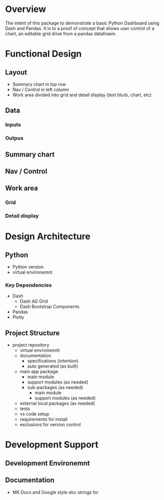 # Overview
The intent of this package to demonstrate a basic Python Dashboard using Dash and Pandas.  It is to a proof of concept that shows user control of a chart, an editable grid drive from a pandas datafraem.

# Functional Design
## Layout
- Summary chart in top row
- Nav / Control in left column
- Work area divided into grid and detail display (text blurb, chart, etc)

## Data
### Inputs

### Outpus


## Summary chart

## Nav / Control 

## Work area

### Grid

### Detail display

# Design Architecture

## Python 
- Python version
- virtual environemnt

### Key Dependencies
- Dash
    - Dash AG Grid
    - Dash Bootstrap Components
- Pandas
- Plotly

## Project Structure
- project repository
    - virtual environemnt 
    - documentation
        - specifications (intention)
        - auto generated (as built) 
    - main app package
        - main module
        - support modules (as needed)
        - sub-packages (as needed)
            - main module
            - support modules (as needed)
    - external local packages (as needed)
    - tests
    - vs code setup
    - requirements for install
    - exclusions for version control



# Development Support

## Development Environemnt


## Documentation

- MK Docs and Google style doc strings for 